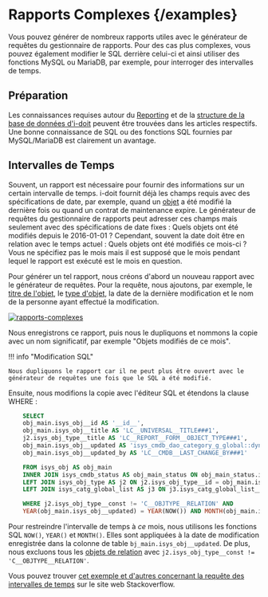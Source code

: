 # Rapports Complexes {/examples}

Vous pouvez générer de nombreux rapports utiles avec le générateur de requêtes du gestionnaire de rapports. Pour des cas plus complexes, vous pouvez également modifier le SQL derrière celui-ci et ainsi utiliser des fonctions MySQL ou MariaDB, par exemple, pour interroger des intervalles de temps.

Préparation
-----------

Les connaissances requises autour du [Reporting](../evaluation/report-manager.md) et de la [structure de la base de données d'i-doit](../software-development/database-model/index.md) peuvent être trouvées dans les articles respectifs. Une bonne connaissance de SQL ou des fonctions SQL fournies par MySQL/MariaDB est clairement un avantage.

Intervalles de Temps
--------------

Souvent, un rapport est nécessaire pour fournir des informations sur un certain intervalle de temps. i-doit fournit déjà les champs requis avec des spécifications de date, par exemple, quand un [objet](../basics/structure-of-the-it-documentation.md) a été modifié la dernière fois ou quand un contrat de maintenance expire. Le générateur de requêtes du gestionnaire de rapports peut adresser ces champs mais seulement avec des spécifications de date fixes : Quels objets ont été modifiés depuis le 2016-01-01 ? Cependant, souvent la date doit être en relation avec le temps actuel : Quels objets ont été modifiés ce mois-ci ? Vous ne spécifiez pas le mois mais il est supposé que le mois pendant lequel le rapport est exécuté est le mois en question.

Pour générer un tel rapport, nous créons d'abord un nouveau rapport avec le générateur de requêtes. Pour la requête, nous ajoutons, par exemple, le [titre de l'objet](../basics/unique-references.md), le [type d'objet](../basics/structure-of-the-it-documentation.md), la date de la dernière modification et le nom de la personne ayant effectué la modification.

[![rapports-complexes](../assets/images/en/use-cases/complexe-reports/1-cr.png)](../assets/images/en/use-cases/complexe-reports/1-cr.png)

Nous enregistrons ce rapport, puis nous le dupliquons et nommons la copie avec un nom significatif, par exemple "Objets modifiés de ce mois".

!!! info "Modification SQL"

    Nous dupliquons le rapport car il ne peut plus être ouvert avec le générateur de requêtes une fois que le SQL a été modifié.

Ensuite, nous modifions la copie avec l'éditeur SQL et étendons la clause WHERE :

```sql
    SELECT
    obj_main.isys_obj__id AS '__id__',
    obj_main.isys_obj__title AS 'LC__UNIVERSAL__TITLE###1',
    j2.isys_obj_type__title AS 'LC__REPORT__FORM__OBJECT_TYPE###1',
    obj_main.isys_obj__updated AS 'isys_cmdb_dao_category_g_global::dynamic_property_callback_changed::isys_obj__updated::LC__CMDB__LAST_CHANGE',
    obj_main.isys_obj__updated_by AS 'LC__CMDB__LAST_CHANGE_BY###1'

    FROM isys_obj AS obj_main
    INNER JOIN isys_cmdb_status AS obj_main_status ON obj_main_status.isys_cmdb_status__id = obj_main.isys_obj__isys_cmdb_status__id
    LEFT JOIN isys_obj_type AS j2 ON j2.isys_obj_type__id = obj_main.isys_obj__isys_obj_type__id
    LEFT JOIN isys_catg_global_list AS j3 ON j3.isys_catg_global_list__isys_obj__id = obj_main.isys_obj__id

    WHERE j2.isys_obj_type__const != 'C__OBJTYPE__RELATION' AND
    YEAR(obj_main.isys_obj__updated) = YEAR(NOW()) AND MONTH(obj_main.isys_obj__updated) = MONTH(NOW());
```

Pour restreindre l'intervalle de temps à _ce_ mois, nous utilisons les fonctions SQL `NOW()`, `YEAR()` et `MONTH()`. Elles sont appliquées à la date de modification enregistrée dans la colonne de table `bj_main.isys_obj__updated`. De plus, nous excluons tous les [objets de relation](../basics/object-relations.md) avec `j2.isys_obj_type__const != 'C__OBJTYPE__RELATION'`.

Vous pouvez trouver [cet exemple et d'autres concernant la requête des intervalles de temps](http://stackoverflow.com/questions/5293189/select-records-from-today-this-week-this-month-php-mysql) sur le site web Stackoverflow.
